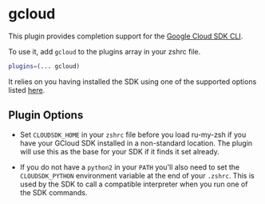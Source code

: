 # gcloud

This plugin provides completion support for the
[Google Cloud SDK CLI](https://cloud.google.com/sdk/gcloud/).

To use it, add `gcloud` to the plugins array in your zshrc file.

```zsh
plugins=(... gcloud)
```

It relies on you having installed the SDK using one of the supported options
listed [here](https://cloud.google.com/sdk/install).

## Plugin Options

* Set `CLOUDSDK_HOME` in your `zshrc` file before you load ru-my-zsh if you have
your GCloud SDK installed in a non-standard location. The plugin will use this
as the base for your SDK if it finds it set already.

* If you do not have a `python2` in your `PATH` you'll also need to set the
`CLOUDSDK_PYTHON` environment variable at the end of your `.zshrc`. This is
used by the SDK to call a compatible interpreter when you run one of the
SDK commands.
